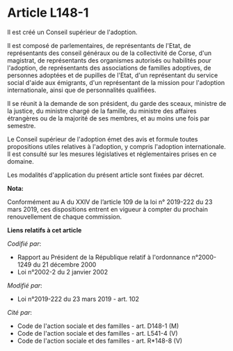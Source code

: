 # Article L148-1

Il est créé un Conseil supérieur de l'adoption.

Il est composé de parlementaires, de représentants de l'Etat, de représentants des conseil généraux ou de la collectivité de
Corse, d'un magistrat, de représentants des organismes autorisés ou habilités pour l'adoption, de représentants des
associations de familles adoptives, de personnes adoptées et de pupilles de l'Etat, d'un représentant du service social
d'aide aux émigrants, d'un représentant de la mission pour l'adoption internationale, ainsi que de personnalités qualifiées.

Il se réunit à la demande de son président, du garde des sceaux, ministre de la justice, du ministre chargé de la famille, du
ministre des affaires étrangères ou de la majorité de ses membres, et au moins une fois par semestre.

Le Conseil supérieur de l'adoption émet des avis et formule toutes propositions utiles relatives à l'adoption, y compris
l'adoption internationale. Il est consulté sur les mesures législatives et réglementaires prises en ce domaine.

Les modalités d'application du présent article sont fixées par décret.

**Nota:**

Conformément au A du XXIV de l’article 109 de la loi n° 2019-222 du 23 mars 2019, ces dispositions entrent en vigueur à
compter du prochain renouvellement de chaque commission.

**Liens relatifs à cet article**

_Codifié par_:

  - Rapport au Président de la République relatif à l'ordonnance n°2000-1249 du 21 décembre 2000
  - Loi n°2002-2 du 2 janvier 2002

_Modifié par_:

  - Loi n°2019-222 du 23 mars 2019 - art. 102

_Cité par_:

  - Code de l'action sociale et des familles - art. D148-1 (M)
  - Code de l'action sociale et des familles - art. L541-4 (V)
  - Code de l'action sociale et des familles - art. R*148-8 (V)
